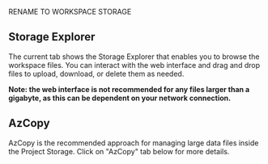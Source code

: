 RENAME TO WORKSPACE STORAGE

## Storage Explorer

The current tab shows the Storage Explorer that enables you to browse the workspace files. You can interact with the web interface and drag and drop files to upload, download, or delete them as needed.

__Note: the web interface is not recommended for any files larger than a gigabyte, as this can be dependent on your network connection.__

## AzCopy

AzCopy is the recommended approach for managing large data files inside the Project Storage. Click on "AzCopy" tab below for more details.
